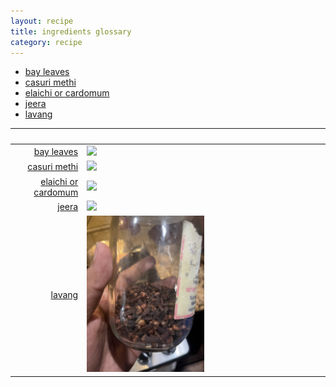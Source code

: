 ```yaml
---
layout: recipe
title: ingredients glossary
category: recipe
---
```


- [bay leaves](#bay-leaves)
- [casuri methi](#carusimethi)
- [elaichi or cardomum](#elaichi)
- [jeera](#jeera) 
- [lavang](#lavang)

|<img src="https://raw.githubusercontent.com/abadari3/abadari3.github.io/master/_images/dalmakhani0.png" style="width: 0%;height: 0;">|<img src="https://raw.githubusercontent.com/abadari3/abadari3.github.io/master/_images/dalmakhani0.png" style="width: 0%;height: 0;">|
|----------:|:-----------|
| [bay leaves](#bay-leaves) | <img src="https://raw.githubusercontent.com/abadari3/abadari3.github.io/master/_images/bayleaves.png" style="max-width:50%"> |
| [casuri methi](#carusimethi) |<img src="https://raw.githubusercontent.com/abadari3/abadari3.github.io/master/_images/casurimethi.png" style="max-width:50%"> |
| [elaichi or cardomum](#elaichi) |<img src="https://raw.githubusercontent.com/abadari3/abadari3.github.io/master/_images/elaichi.png" style="max-width:50%"> |
| [jeera](#jeera) |<img src="https://raw.githubusercontent.com/abadari3/abadari3.github.io/master/_images/jeera.png" style="max-width:50%"> |
| [lavang](#lavang) |<img src="https://raw.githubusercontent.com/abadari3/abadari3.github.io/master/_images/lavang.png" style="max-width:50%"> |

